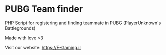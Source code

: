 # PUBG Team finder
PHP Script for registering and finding teammate in PUBG (PlayerUnknown's Battlegrounds)

Made with love <3

Visit our website: https://E-Gaming.ir
